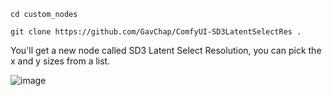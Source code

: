 `cd custom_nodes`

`git clone https://github.com/GavChap/ComfyUI-SD3LatentSelectRes .`

You'll get a new node called SD3 Latent Select Resolution, you can pick the x and y sizes from a list.

![image](https://github.com/GavChap/ComfyUI-SD3LatentSelectRes/assets/1280021/88008968-b1c2-4752-9a16-019dcd2aee3d)
